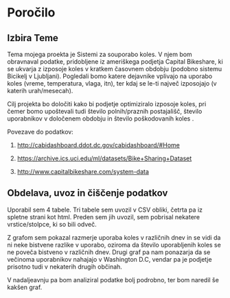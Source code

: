 # Poročilo

## Izbira Teme

  Tema mojega proekta je  Sistemi za souporabo koles. V njem bom obravnaval podatke, pridobljene iz ameriškega podjetja Capital Bikeshare, ki se ukvarja z izposoje koles v kratkem časovnem obdobju (podobno sistemu Bicikelj v Ljubljani). Pogledali bomo katere dejavnike vplivajo na uporabo koles (vreme, temperatura, vlaga, itn), ter kdaj se le-ti največ izposojajo (v katerih urah/mesecah).
  
  Cilj projekta bo določiti kako bi podjetje optimiziralo izposoje koles, pri čemer bomo upoštevali tudi število polnih/praznih postajališč, število uporabnikov v določenem obdobju in število poškodovanih koles .
  
  Povezave do podatkov:
  
1.  http://cabidashboard.ddot.dc.gov/cabidashboard/#Home

2.	https://archive.ics.uci.edu/ml/datasets/Bike+Sharing+Dataset

3.	http://www.capitalbikeshare.com/system-data

## Obdelava, uvoz in čiščenje podatkov

Uporabil sem 4 tabele. Tri tabele sem uvozil v CSV obliki, četrta pa iz spletne strani kot html. Preden sem jih uvozil, sem pobrisal nekatere vrstice/stolpce, ki so bili odveč.

Z grafom sem pokazal razmerje uporaba koles v različnih dnev in se vidi da ni neke bistvene razlike v uporabo, oziroma da število uporabljenih koles se ne poveča bistveno v različnih dnev. Drugi graf pa nam ponazarja da se večinoma uporabnikov nahajajo v Washington D.C, vendar pa je podjetje prisotno tudi v nekaterih drugih občinah.

V nadaljeavnju pa bom analiziral podatke bolj podrobno, ter bom naredil še kakšen graf.



